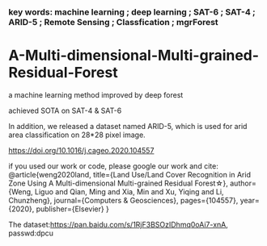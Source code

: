 ### key words:  machine learning ; deep learning ; SAT-6 ; SAT-4 ; ARID-5 ; Remote Sensing ; Classfication ; mgrForest


# A-Multi-dimensional-Multi-grained-Residual-Forest
a machine learning method improved by deep forest

achieved SOTA on SAT-4 & SAT-6

In addition, we released a dataset named ARID-5, which is used for arid area classification on 28*28 pixel image.

https://doi.org/10.1016/j.cageo.2020.104557


if you used our work or code, please google our work and cite:   
@article{weng2020land,
  title={Land Use/Land Cover Recognition in Arid Zone Using A Multi-dimensional Multi-grained Residual Forest☆},
  author={Weng, Liguo and Qian, Ming and Xia, Min and Xu, Yiqing and Li, Chunzheng},
  journal={Computers \& Geosciences},
  pages={104557},
  year={2020},
  publisher={Elsevier}
}


The dataset:https://pan.baidu.com/s/1RjF3BSOzIDhmq0oAi7-xnA, passwd:dpcu
